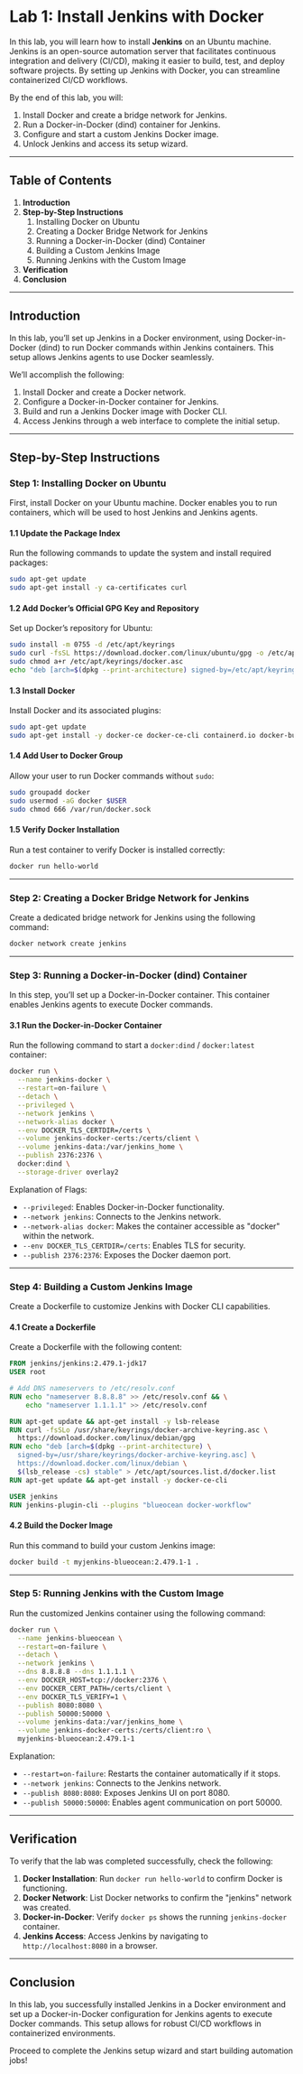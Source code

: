 # Lab 1: Install Jenkins with Docker

In this lab, you will learn how to install **Jenkins** on an Ubuntu machine. Jenkins is an open-source automation server that facilitates continuous integration and delivery (CI/CD), making it easier to build, test, and deploy software projects. By setting up Jenkins with Docker, you can streamline containerized CI/CD workflows.

By the end of this lab, you will:

1. Install Docker and create a bridge network for Jenkins.
2. Run a Docker-in-Docker (dind) container for Jenkins.
3. Configure and start a custom Jenkins Docker image.
4. Unlock Jenkins and access its setup wizard.

---

## Table of Contents

1. **Introduction**
2. **Step-by-Step Instructions**
   1. Installing Docker on Ubuntu
   2. Creating a Docker Bridge Network for Jenkins
   3. Running a Docker-in-Docker (dind) Container
   4. Building a Custom Jenkins Image
   5. Running Jenkins with the Custom Image
3. **Verification**
4. **Conclusion**

---

## Introduction

In this lab, you’ll set up Jenkins in a Docker environment, using Docker-in-Docker (dind) to run Docker commands within Jenkins containers. This setup allows Jenkins agents to use Docker seamlessly.

We’ll accomplish the following:

1. Install Docker and create a Docker network.
2. Configure a Docker-in-Docker container for Jenkins.
3. Build and run a Jenkins Docker image with Docker CLI.
4. Access Jenkins through a web interface to complete the initial setup.

---

## Step-by-Step Instructions

### Step 1: Installing Docker on Ubuntu

First, install Docker on your Ubuntu machine. Docker enables you to run containers, which will be used to host Jenkins and Jenkins agents.

#### 1.1 Update the Package Index

Run the following commands to update the system and install required packages:

```bash
sudo apt-get update
sudo apt-get install -y ca-certificates curl
```

#### 1.2 Add Docker’s Official GPG Key and Repository

Set up Docker’s repository for Ubuntu:

```bash
sudo install -m 0755 -d /etc/apt/keyrings
sudo curl -fsSL https://download.docker.com/linux/ubuntu/gpg -o /etc/apt/keyrings/docker.asc
sudo chmod a+r /etc/apt/keyrings/docker.asc
echo "deb [arch=$(dpkg --print-architecture) signed-by=/etc/apt/keyrings/docker.asc] https://download.docker.com/linux/ubuntu $(. /etc/os-release && echo "$VERSION_CODENAME") stable" | sudo tee /etc/apt/sources.list.d/docker.list > /dev/null
```

#### 1.3 Install Docker

Install Docker and its associated plugins:

```bash
sudo apt-get update
sudo apt-get install -y docker-ce docker-ce-cli containerd.io docker-buildx-plugin docker-compose-plugin docker-compose
```

#### 1.4 Add User to Docker Group

Allow your user to run Docker commands without `sudo`:

```bash
sudo groupadd docker
sudo usermod -aG docker $USER
sudo chmod 666 /var/run/docker.sock
```

#### 1.5 Verify Docker Installation

Run a test container to verify Docker is installed correctly:

```bash
docker run hello-world
```

---

### Step 2: Creating a Docker Bridge Network for Jenkins

Create a dedicated bridge network for Jenkins using the following command:

```bash
docker network create jenkins
```

---

### Step 3: Running a Docker-in-Docker (dind) Container

In this step, you’ll set up a Docker-in-Docker container. This container enables Jenkins agents to execute Docker commands.

#### 3.1 Run the Docker-in-Docker Container

Run the following command to start a `docker:dind` / `docker:latest` container:

```bash
docker run \
  --name jenkins-docker \
  --restart=on-failure \
  --detach \
  --privileged \
  --network jenkins \
  --network-alias docker \
  --env DOCKER_TLS_CERTDIR=/certs \
  --volume jenkins-docker-certs:/certs/client \
  --volume jenkins-data:/var/jenkins_home \
  --publish 2376:2376 \
  docker:dind \
  --storage-driver overlay2
```

Explanation of Flags:

- `--privileged`: Enables Docker-in-Docker functionality.
- `--network jenkins`: Connects to the Jenkins network.
- `--network-alias docker`: Makes the container accessible as "docker" within the network.
- `--env DOCKER_TLS_CERTDIR=/certs`: Enables TLS for security.
- `--publish 2376:2376`: Exposes the Docker daemon port.
  
---

### Step 4: Building a Custom Jenkins Image

Create a Dockerfile to customize Jenkins with Docker CLI capabilities.

#### 4.1 Create a Dockerfile

Create a Dockerfile with the following content:

```dockerfile
FROM jenkins/jenkins:2.479.1-jdk17
USER root

# Add DNS nameservers to /etc/resolv.conf
RUN echo "nameserver 8.8.8.8" >> /etc/resolv.conf && \
    echo "nameserver 1.1.1.1" >> /etc/resolv.conf

RUN apt-get update && apt-get install -y lsb-release
RUN curl -fsSLo /usr/share/keyrings/docker-archive-keyring.asc \
  https://download.docker.com/linux/debian/gpg
RUN echo "deb [arch=$(dpkg --print-architecture) \
  signed-by=/usr/share/keyrings/docker-archive-keyring.asc] \
  https://download.docker.com/linux/debian \
  $(lsb_release -cs) stable" > /etc/apt/sources.list.d/docker.list
RUN apt-get update && apt-get install -y docker-ce-cli

USER jenkins
RUN jenkins-plugin-cli --plugins "blueocean docker-workflow"

```

#### 4.2 Build the Docker Image

Run this command to build your custom Jenkins image:

```bash
docker build -t myjenkins-blueocean:2.479.1-1 .
```

---

### Step 5: Running Jenkins with the Custom Image

Run the customized Jenkins container using the following command:

```bash
docker run \
  --name jenkins-blueocean \
  --restart=on-failure \
  --detach \
  --network jenkins \
  --dns 8.8.8.8 --dns 1.1.1.1 \
  --env DOCKER_HOST=tcp://docker:2376 \
  --env DOCKER_CERT_PATH=/certs/client \
  --env DOCKER_TLS_VERIFY=1 \
  --publish 8080:8080 \
  --publish 50000:50000 \
  --volume jenkins-data:/var/jenkins_home \
  --volume jenkins-docker-certs:/certs/client:ro \
  myjenkins-blueocean:2.479.1-1
```

Explanation:

- `--restart=on-failure`: Restarts the container automatically if it stops.
- `--network jenkins`: Connects to the Jenkins network.
- `--publish 8080:8080`: Exposes Jenkins UI on port 8080.
- `--publish 50000:50000`: Enables agent communication on port 50000.

---

## Verification

To verify that the lab was completed successfully, check the following:

1. **Docker Installation**: Run `docker run hello-world` to confirm Docker is functioning.
2. **Docker Network**: List Docker networks to confirm the "jenkins" network was created.
3. **Docker-in-Docker**: Verify `docker ps` shows the running `jenkins-docker` container.
4. **Jenkins Access**: Access Jenkins by navigating to `http://localhost:8080` in a browser.

---

## Conclusion

In this lab, you successfully installed Jenkins in a Docker environment and set up a Docker-in-Docker configuration for Jenkins agents to execute Docker commands. This setup allows for robust CI/CD workflows in containerized environments.

Proceed to complete the Jenkins setup wizard and start building automation jobs!
